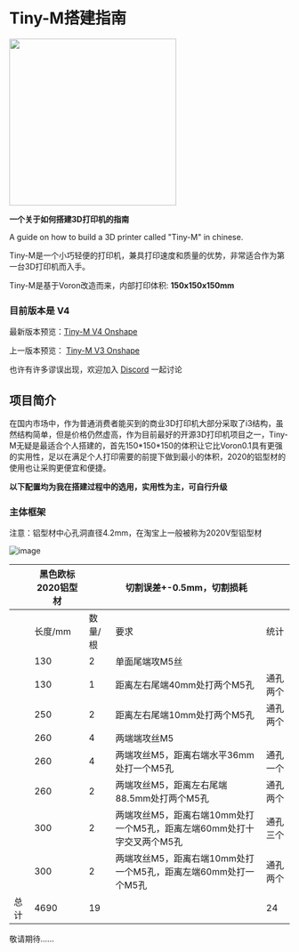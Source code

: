 # Tiny-M搭建指南

<img src="https://github.com/gsl12/Tiny-M/blob/master/images/tiny-m_v4.jpg" width="300">

**一个关于如何搭建3D打印机的指南**

A guide on how to build a 3D printer called "Tiny-M" in chinese.

Tiny-M是一个小巧轻便的打印机，兼具打印速度和质量的优势，非常适合作为第一台3D打印机而入手。

Tiny-M是基于Voron改造而来，内部打印体积: **150x150x150mm**

### 目前版本是  V4

最新版本预览：[Tiny-M V4 Onshape](https://cad.onshape.com/documents/1523b676d2485ac19dbd60ec/w/d40ca3d72ed1f4079efb6497/e/a8deb399653e35f8f0a5baa5)

上一版本预览： [Tiny-M V3 Onshape](https://cad.onshape.com/documents/d2a24a4147c3d522115f6ea5/w/d8f44be5c0a081fbf527e154/e/debb6c2779e27f86389232d5)

也许有许多谬误出现，欢迎加入 [Discord](https://discord.gg/tmZkjWs) 一起讨论



## 项目简介

在国内市场中，作为普通消费者能买到的商业3D打印机大部分采取了i3结构，虽然结构简单，但是价格仍然虚高，作为目前最好的开源3D打印机项目之一，Tiny-M无疑是最适合个人搭建的，首先150\*150\*150的体积让它比Voron0.1具有更强的实用性，足以在满足个人打印需要的前提下做到最小的体积，2020的铝型材的使用也让采购更便宜和便捷。

**以下配置均为我在搭建过程中的选用，实用性为主，可自行升级** 

### 主体框架

注意：铝型材中心孔洞直径4.2mm，在淘宝上一般被称为2020V型铝型材


![image](https://user-images.githubusercontent.com/49364568/149510015-fc526ecb-3ba9-4fb2-beba-e4e9b88179d6.png)


|      | 黑色欧标2020铝型材 |         | 切割误差+-0.5mm，切割损耗                                  |          |
| ---- | ------------------ | ------- | ---------------------------------------------------------- | -------- |
|      | 长度/mm            | 数量/根 | 要求                                                      | 统计     |
|      | 130                | 2       | 单面尾端攻M5丝                                            |          |
|      | 130                | 1       | 距离左右尾端40mm处打两个M5孔                               | 通孔两个 |
|      | 250                | 2       | 距离左右尾端10mm处打两个M5孔                               | 通孔两个 |
|      | 260                | 4       | 两端端攻丝M5                                                         |          |
|      | 260                | 4       | 两端攻丝M5，距离右端水平36mm处打一个M5孔                     | 通孔一个 |
|      | 260                | 2       | 两端攻丝M5，距离左右尾端88.5mm处打两个M5孔                   | 通孔两个 |
|      | 300                | 2       | 两端攻丝M5，距离右端10mm处打一个M5孔，距离左端60mm处打十字交叉两个M5孔 | 通孔三个 |
|      | 300                | 2       | 两端攻丝M5，距离右端10mm处打一个M5孔，距离左端60mm处打一个M5孔    | 通孔两个 |
| 总计 | 4690               | 19      |                                                            | 24       |



敬请期待......
